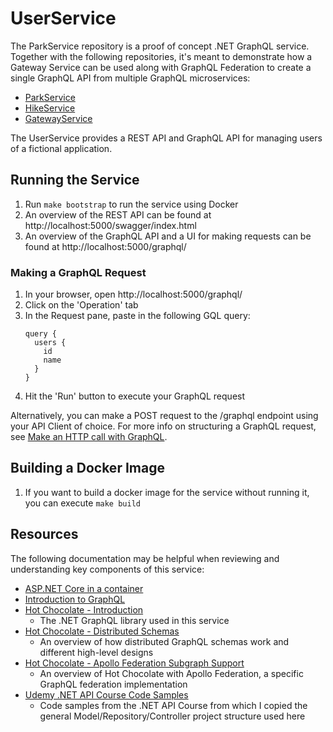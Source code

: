 # UserService
The ParkService repository is a proof of concept .NET GraphQL service. Together with the following repositories, it's
meant to demonstrate how a Gateway Service can be used along with GraphQL Federation to create a single GraphQL API from
multiple GraphQL microservices:
- [ParkService](https://github.com/24dlong/ParkService)
- [HikeService](https://github.com/24dlong/HikeService)
- [GatewayService](https://github.com/24dlong/GatewayService)

The UserService provides a REST API and GraphQL API for managing users of a fictional application.

## Running the Service
1. Run `make bootstrap` to run the service using Docker
2. An overview of the REST API can be found at http://localhost:5000/swagger/index.html
3. An overview of the GraphQL API and a UI for making requests can be found at http://localhost:5000/graphql/

### Making a GraphQL Request
1. In your browser, open http://localhost:5000/graphql/
1. Click on the 'Operation' tab
1. In the Request pane, paste in the following GQL query:
    ```gql
    query {
      users {
        id
        name
      }
    }
    ```
1. Hit the 'Run' button to execute your GraphQL request

Alternatively, you can make a POST request to the /graphql endpoint using your API Client of choice. For more info on
structuring a GraphQL request, see [Make an HTTP call with GraphQL](
https://learning.postman.com/docs/sending-requests/graphql/graphql-http/).

## Building a Docker Image
1. If you want to build a docker image for the service without running it, you can execute `make build`

## Resources
The following documentation may be helpful when reviewing and understanding key components of this service:
- [ASP.NET Core in a container](https://code.visualstudio.com/docs/containers/quickstart-aspnet-core)
- [Introduction to GraphQL](https://graphql.org/learn/)
- [Hot Chocolate - Introduction](https://chillicream.com/docs/hotchocolate/v13)
    - The .NET GraphQL library used in this service
- [Hot Chocolate - Distributed Schemas](https://chillicream.com/docs/hotchocolate/v13/distributed-schema)
    - An overview of how distributed GraphQL schemas work and different high-level designs
- [Hot Chocolate - Apollo Federation Subgraph Support](
  https://chillicream.com/docs/hotchocolate/v13/api-reference/apollo-federation)
    - An overview of Hot Chocolate with Apollo Federation, a specific GraphQL federation implementation
- [Udemy .NET API Course Code Samples](
  https://github.com/DomTripodi93/DotNetAPICourse/tree/main/4-APIIntermediate/7-DotnetAPI_Repository)
    - Code samples from the .NET API Course from which I copied the general Model/Repository/Controller project structure
      used here